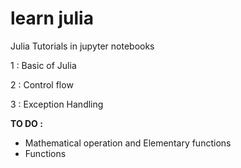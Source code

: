 # learn julia
Julia Tutorials in jupyter notebooks 

1 : Basic of Julia

2 : Control flow 

3 : Exception Handling


**TO DO :**

* Mathematical operation and Elementary functions
* Functions
